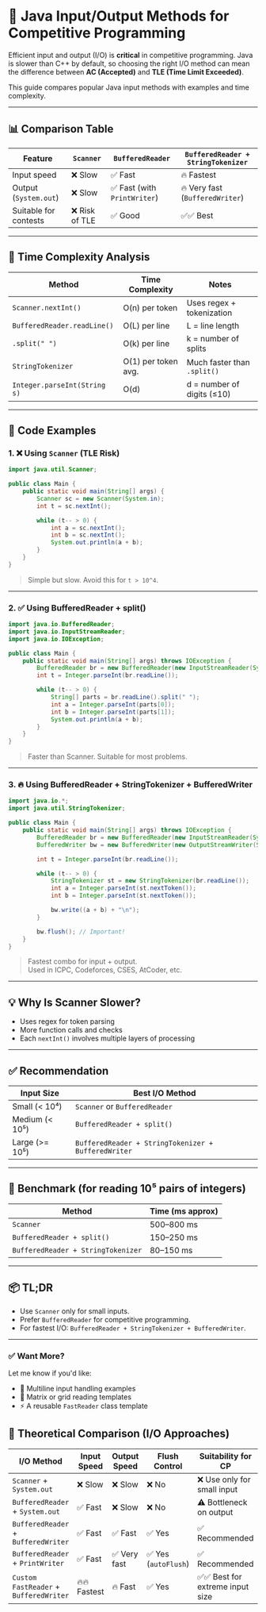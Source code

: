 
# 🚀 Java Input/Output Methods for Competitive Programming

Efficient input and output (I/O) is **critical** in competitive programming. Java is slower than C++ by default, so choosing the right I/O method can mean the difference between **AC (Accepted)** and **TLE (Time Limit Exceeded)**.

This guide compares popular Java input methods with examples and time complexity.

---

## 📊 Comparison Table

| Feature               | `Scanner`     | `BufferedReader`            | `BufferedReader + StringTokenizer` |
| --------------------- | ------------- | --------------------------- | ---------------------------------- |
| Input speed           | ❌ Slow        | ✅ Fast                      | 🔥 Fastest                         |
| Output (`System.out`) | ❌ Slow        | ✅ Fast (with `PrintWriter`) | 🔥 Very fast (`BufferedWriter`)    |
| Suitable for contests | ❌ Risk of TLE | ✅ Good                      | ✅✅ Best                            |

---

## 🧠 Time Complexity Analysis

| Method                          | Time Complexity     | Notes                          |
|---------------------------------|---------------------|--------------------------------|
| `Scanner.nextInt()`             | O(n) per token      | Uses regex + tokenization     |
| `BufferedReader.readLine()`     | O(L) per line       | L = line length               |
| `.split(" ")`                   | O(k) per line       | k = number of splits          |
| `StringTokenizer`               | O(1) per token avg. | Much faster than `.split()`  |
| `Integer.parseInt(String s)`    | O(d)                | d = number of digits (≤10)    |

---

## 🔎 Code Examples

### 1. ❌ Using `Scanner` (TLE Risk)

```java
import java.util.Scanner;

public class Main {
    public static void main(String[] args) {
        Scanner sc = new Scanner(System.in);
        int t = sc.nextInt();

        while (t-- > 0) {
            int a = sc.nextInt();
            int b = sc.nextInt();
            System.out.println(a + b);
        }
    }
}
```

> Simple but slow. Avoid this for `t > 10^4`.

---

### 2. ✅ Using BufferedReader + split()

```java
import java.io.BufferedReader;
import java.io.InputStreamReader;
import java.io.IOException;

public class Main {
    public static void main(String[] args) throws IOException {
        BufferedReader br = new BufferedReader(new InputStreamReader(System.in));
        int t = Integer.parseInt(br.readLine());

        while (t-- > 0) {
            String[] parts = br.readLine().split(" ");
            int a = Integer.parseInt(parts[0]);
            int b = Integer.parseInt(parts[1]);
            System.out.println(a + b);
        }
    }
}
```

> Faster than Scanner. Suitable for most problems.

---

### 3. 🔥 Using BufferedReader + StringTokenizer + BufferedWriter

```java
import java.io.*;
import java.util.StringTokenizer;

public class Main {
    public static void main(String[] args) throws IOException {
        BufferedReader br = new BufferedReader(new InputStreamReader(System.in));
        BufferedWriter bw = new BufferedWriter(new OutputStreamWriter(System.out));

        int t = Integer.parseInt(br.readLine());

        while (t-- > 0) {
            StringTokenizer st = new StringTokenizer(br.readLine());
            int a = Integer.parseInt(st.nextToken());
            int b = Integer.parseInt(st.nextToken());

            bw.write((a + b) + "\n");
        }

        bw.flush(); // Important!
    }
}
```

> Fastest combo for input + output.  
> Used in ICPC, Codeforces, CSES, AtCoder, etc.

---

## 💡 Why Is Scanner Slower?

- Uses regex for token parsing  
- More function calls and checks  
- Each `nextInt()` involves multiple layers of processing  

---

## ✅ Recommendation

| Input Size         | Best I/O Method                             |
|--------------------|---------------------------------------------|
| Small (< 10⁴)      | `Scanner` or `BufferedReader`               |
| Medium (< 10⁵)     | `BufferedReader + split()`                  |
| Large (>= 10⁵)     | `BufferedReader + StringTokenizer + BufferedWriter` |

---

## 🧪 Benchmark (for reading 10⁵ pairs of integers)

| Method                               | Time (ms approx) |
|--------------------------------------|------------------|
| `Scanner`                            | 500–800 ms       |
| `BufferedReader + split()`           | 150–250 ms       |
| `BufferedReader + StringTokenizer`   | 80–150 ms        |

---

## 📦 TL;DR

- Use `Scanner` only for small inputs.  
- Prefer `BufferedReader` for competitive programming.  
- For fastest I/O: `BufferedReader + StringTokenizer + BufferedWriter`.

---

### ✅ Want More?

Let me know if you'd like:

- 🔁 Multiline input handling examples  
- 🔢 Matrix or grid reading templates  
- ⚡ A reusable `FastReader` class template  




## 🏁 Theoretical Comparison (I/O Approaches)

| I/O Method                             | Input Speed  | Output Speed | Flush Control       | Suitability for CP             |
| -------------------------------------- | ------------ | ------------ | ------------------- | ------------------------------ |
| `Scanner` + `System.out`               | ❌ Slow       | ❌ Slow       | ❌ No                | ❌ Use only for small input     |
| `BufferedReader` + `System.out`        | ✅ Fast       | ❌ Slow       | ❌ No                | ⚠️ Bottleneck on output        |
| `BufferedReader` + `BufferedWriter`    | ✅ Fast       | ✅ Fast       | ✅ Yes               | ✅ Recommended                  |
| `BufferedReader` + `PrintWriter`       | ✅ Fast       | ✅ Very fast  | ✅ Yes (`autoFlush`) | ✅ Recommended                  |
| `Custom FastReader` + `BufferedWriter` | 🔥🔥 Fastest | 🔥 Fast      | ✅ Yes               | ✅✅ Best for extreme input size |
